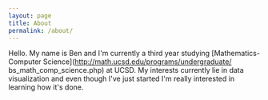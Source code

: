 ```yaml
---
layout: page
title: About
permalink: /about/
---
```


Hello. My name is Ben and I'm currently a third year studying 
[Mathematics-Computer Science](http://math.ucsd.edu/programs/undergraduate/
bs_math_comp_science.php) at UCSD. My interests currently lie in data
visualization and even though I've just started I'm really interested in
learning how it's done. 
